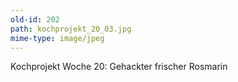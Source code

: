 ```yaml
---
old-id: 202
path: kochprojekt_20_03.jpg
mime-type: image/jpeg
---
```

Kochprojekt Woche 20:
Gehackter frischer Rosmarin
